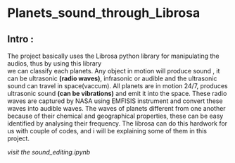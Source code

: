# **Planets_sound_through_Librosa**

## Intro : </br>
The project basically uses the Librosa python library for manipulating the audios, thus by using this library </br> we can classify each planets. Any object in motion will produce sound , it can be ultrasonic **(radio waves)**, infrasonic or audible and the ultrasonic sound can travel in space(vaccum). All planets are in motion 24/7, produces ultrasonic sound **(can be vibrations)** and emit it into the space. These radio waves are captured by NASA using EMFISIS instrument and convert these waves into audible waves. The waves of planets different from one another because of their chemical and geographical properties, these can be easy identified by analysing their frequency. The librosa can do this hardwork for us with couple of codes, and i will be explaining some of them in this project.

<i>visit the sound_editing.ipynb</i>

